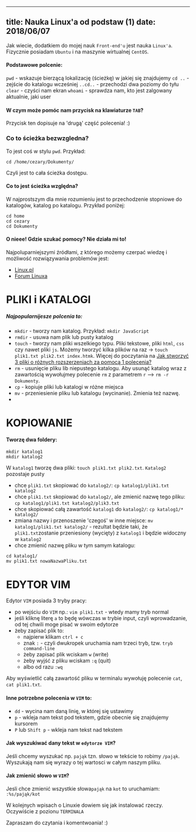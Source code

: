 ----
title: Nauka Linux'a od podstaw (1)
date: 2018/06/07
----

Jak wiecie, dodatkiem do mojej nauk `Front-end'u` jest nauka `Linux'a`. Fizycznie posiadam `Ubuntu` i na maszynie wirtualnej `CentOS`.

#### Podstawowe polcenie:
`pwd` - wskazuje bierzącą lokalizację (ścieżkę) w jakiej się znajdujemy
`cd ..` - zejście do katalogu wcześniej
`..cd..` - przechodzi dwa poziomy do tyłu
`clear` - czyści nam ekran
`whoami` - sprawdza nam, kto jest zalgowany aktualnie, jaki user

#### W czym może pomóc nam przycisk na klawiaturze `TAB`? 
Przycisk ten dopisuje na 'drugą' część polecenia! :)

### Co to ścieżka bezwzgledna?
To jest coś w stylu `pwd`. Przykład:
```
cd /home/cezary/Dokumenty/
```
Czyli jest to cała ścieżka dostępu.

#### Co to jest ścieżka względna?
W najprostszym dla mnie rozumieniu jest to przechodzenie stopniowe do katalogów, katalog po katalogu. Przykład poniżej:
```
cd home
cd cezary
cd Dokumenty
```

#### O nieee! Gdzie szukać pomocy? Nie działa mi to! 
Najpoluparniejszymi źródłami, z którego możemy czerpać wiedzę i możliwość rozwiązywania problemów jest:
* [Linux.pl](http://www.linux.pl)
* [Forum Linuxa](http://www.forum.linux.pl)

# PLIKI i KATALOGI

##### Najpopularnijesze polcenia to:
* `mkdir` - tworzy nam katalog. Przykład: `mkdir JavaScript`
* `rmdir` - usuwa nam plik lub pusty katalog
* `touch` - tworzy nam pliki wszelkiego typu. Pliki tekstowe, pliki `html`, `css` czy nawet pliki `js`. Możemy tworzyć kilka plików na raz -> `touch plik1.txt plik2.txt index.htmk`. Więcej do poczytania na [Jak stworzyć 3 pliki o różnych rozszerzeniach za pomocą 1 polecenia?](https://piecioshka.pl/blog/2018/05/21/jak-stworzyc-3-pliki-o-roznych-rozszerzeniach.html)
* `rm` - usunięcie pliku lib niepustego katalogu. Aby usunąć katalog wraz z zawartością wywołujmey polecenie `rm` z parametrem `r` --> `rm -r Dokumenty`.
* `cp` - kopiuje pliki lub katalogi w różne miejsca
*  `mv` - przeniesienie pliku lub katalogu (wycinanie). Zmienia też nazwę.
*  
# KOPIOWANIE

#### Tworzę dwa foldery:
```
mkdir katalog1
mkdir katalog2
```
W `katalog1` tworzę dwa pliki: `touch plik1.txt plik2.txt`. `Katalog2` pozostaje pusty

* chce `plik1.txt` skopiować do `katalog2/`:
`cp katalog1/plik1.txt katalog2`
* chce `plik1.txt` skopiować do `katalog2/`, ale zmienić nazwę tego pliku:
`cp katalog1/plik1.txt katalog2/plik3.txt`
* chce skopiować całą zawartość `katalog1` do `katalog2/`:
`cp katalog1/* katalog2/`
* zmiana nazwy i przenoszenie 'czegoś' w inne miejsce:
`mv katalog1/plik1.txt katalog2/` - rezultat będzie taki, że `plik1.txt`zostanie przeniesiony (wycięty) z `katalog1` i będzie widoczny w `katalog2`
* chce zmienić nazwę pliku w tym samym katalogu:
```
cd katalog1/
mv plik1.txt nowaNazwaPliku.txt
```

# EDYTOR VIM

Edytor `VIM` posiada 3 tryby pracy:
* po wejściu do `VIM` np.: `vim plik1.txt` - wtedy mamy tryb normal
* jeśli kliknę literę `a` to będę wówczas w trybie input, czyli wprowadzanie, od tej chwili moge pisać w swoim edytorze
* żeby zapisać plik to:
  * najpierw klikam `ctrl + c`
  * znak `:` - czyli dwukropek uruchamia nam trzeci tryb, tzw. `tryb command-line`
  * żeby zapisać plik wciskam `w` (write)
  * żeby wyjść z pliku wciskam `:q` (quit)
  * albo od razu `:wq`

Aby wyświetlić całą zawartość pliku w terminalu wywołuję polecenie `cat`, `cat plik1.txt`.

#### Inne potrzebne polecenia w `VIM` to:
* `dd` - wycina nam daną linię, w której się ustawimy
* `p` - wkleja nam tekst pod tekstem, gdzie obecnie się znajdujemy kursorem
* `P` lub `Shift p` - wkleja nam tekst nad tekstem

#### Jak wyszukiwać dany tekst w `edytorze VIM`?

Jeśli chcemy wyszukać np. `pająk` tzn. słowo w tekście to robimy `/pająk`. Wyszukają nam się wyrazy o tej wartosci w całym naszym pliku.

#### Jak zmienić słowo w `VIM`?
Jesli chce zmienić wszystkie słowa`pająk` na `kot` to uruchamiam: `:%s/pająk/kot`

W kolejnych wpisach o Linuxie dowiem się jak instalować rzeczy. Oczywiście z pozionu `TERMINALA`

Zapraszam do czytania i komentwoania! :)




